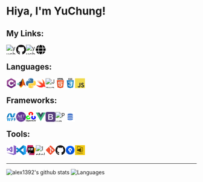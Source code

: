 # Hiya, I'm YuChung!

## My Links:
[<img align="left" alt="yuchungchuang.wordpress.com" width="26px" height="26px" src="https://cdn.jsdelivr.net/npm/simple-icons@v4/icons/wordpress.svg" />][blog]
[<img align="left" alt="GitHub" width="26px" height="26px" src="https://raw.githubusercontent.com/github/explore/78df643247d429f6cc873026c0622819ad797942/topics/github/github.png" />][github]
[<img align="left" alt="yuchung chuang | LinkedIn" width="26px" height="26px" src="https://cdn.jsdelivr.net/npm/simple-icons@v3/icons/linkedin.svg" />][linkedin]
[<img align="left" alt="yuchung-chuang.webnode.com" width="26px" height="26px" src="https://raw.githubusercontent.com/alex1392/icons/master/Personal/globe-solid.svg" />][website]

<br />

## Languages:

<img align="left" alt="CSharp" width="26px" height="26px" src="https://raw.githubusercontent.com/alex1392/icons/master/Programming%20Language/csharp.png" />
<img align="left" alt="Matlab" width="26px" height="26px" src="https://raw.githubusercontent.com/alex1392/icons/master/Programming%20Language/matlab.png" />
<img align="left" alt="Python" width="26px" height="26px" src="https://raw.githubusercontent.com/alex1392/icons/master/Programming%20Language/Python.png" />
<img align="left" alt="Swift" width="26px" height="26px" src="https://raw.githubusercontent.com/alex1392/icons/master/Programming%20Language/Swift.png" />
<img align="left" alt="Java" width="26px" height="26px" src="https://cdn.jsdelivr.net/gh/devicons/devicon/icons/java/java-original.svg" />
<img align="left" alt="HTML5" width="26px" height="26px" src="https://raw.githubusercontent.com/github/explore/80688e429a7d4ef2fca1e82350fe8e3517d3494d/topics/html/html.png" />
<img align="left" alt="CSS3" width="26px" height="26px" src="https://raw.githubusercontent.com/github/explore/80688e429a7d4ef2fca1e82350fe8e3517d3494d/topics/css/css.png" />
<img align="left" alt="JavaScript" width="26px" height="26px" src="https://raw.githubusercontent.com/github/explore/80688e429a7d4ef2fca1e82350fe8e3517d3494d/topics/javascript/javascript.png" />

<br />

## Frameworks:
<img align="left" alt="WPF" width="26px" height="26px" src="https://raw.githubusercontent.com/alex1392/icons/master/Frameworks/wpf.png" />
<img align="left" alt="dotnet core" width="26px" height="26px" src="https://raw.githubusercontent.com/alex1392/icons/master/Frameworks/dotnet%20core.png" />
<img align="left" alt="openCV" width="26px" height="26px" src="https://raw.githubusercontent.com/alex1392/icons/master/Frameworks/OpenCV.png" />
<img align="left" alt="Vue" width="26px" height="26px" src="https://raw.githubusercontent.com/github/explore/80688e429a7d4ef2fca1e82350fe8e3517d3494d/topics/vue/vue.png" />
<img align="left" alt="Bootstrap" width="26px" height="26px" src="https://raw.githubusercontent.com/github/explore/80688e429a7d4ef2fca1e82350fe8e3517d3494d/topics/bootstrap/bootstrap.png" />
<img align="left" alt="Pug" width="26px" height="26px" src="https://camo.githubusercontent.com/2eb688a747805c9acd144faf728c8a30f86fc4ca5fb39e6528232f0372151364/68747470733a2f2f63646e2e7261776769742e636f6d2f7075676a732f7075672d6c6f676f2f656563343336636565386664396431373236643738333963626539396431663639343639326330632f5356472f7075672d66696e616c2d6c6f676f2d5f2d636f6c6f75722d3132382e737667" />
<img align="left" alt="SQL" width="26px" height="26px" src="https://raw.githubusercontent.com/github/explore/80688e429a7d4ef2fca1e82350fe8e3517d3494d/topics/sql/sql.png" />

<br />

## Tools:
<img align="left" alt="Visual Studio" width="26px" height="26px" src="https://raw.githubusercontent.com/alex1392/icons/master/Development%20Tools/VisualStudio.png" />
<img align="left" alt="Visual Studio Code" width="26px" height="26px" src="https://raw.githubusercontent.com/github/explore/80688e429a7d4ef2fca1e82350fe8e3517d3494d/topics/visual-studio-code/visual-studio-code.png" />
<img align="left" alt="ReSharper" width="26px" height="26px" src="https://raw.githubusercontent.com/alex1392/icons/master/Development%20Tools/ReSharper.png" />
<img align="left" alt="Intellij" width="26px" height="26px" src="https://upload.wikimedia.org/wikipedia/commons/thumb/9/9c/IntelliJ_IDEA_Icon.svg/1200px-IntelliJ_IDEA_Icon.svg.png" />
<img align="left" alt="Git" width="26px" height="26px" src="https://raw.githubusercontent.com/alex1392/icons/master/Development%20Tools/git.png" />
<img align="left" alt="GitHub" width="26px" height="26px" src="https://raw.githubusercontent.com/github/explore/78df643247d429f6cc873026c0622819ad797942/topics/github/github.png" />
<img align="left" alt="SourceTree" width="26px" height="26px" src="https://raw.githubusercontent.com/alex1392/icons/master/Development%20Tools/sourcetree.png" />
<img align="left" alt="PowerBI" width="26px" height="26px" src="https://raw.githubusercontent.com/alex1392/icons/master/PowerBi.jpg" />

<br />
<br />

---

![alex1392's github stats](https://github-readme-stats.vercel.app/api?username=alex1392&show_icons=true&count_private=true&include_all_commits=true)
![Languages](https://github-readme-stats.vercel.app/api/top-langs/?username=alex1392&layout=compact&count_private=true) 
<!---
test if commit triggers github stats updates
-->

[website]: https://yuchung-chuang.webnode.tw/
[blog]: https://yuchungchuang.wordpress.com/
[linkedin]: https://www.linkedin.com/in/yuchung-chuang/
[github]:https://github.com/alex1392
